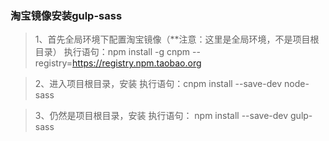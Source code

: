 ### 淘宝镜像安装gulp-sass
>1、首先全局环境下配置淘宝镜像（**注意：这里是全局环境，不是项目根目录）
执行语句：npm install -g cnpm --registry=https://registry.npm.taobao.org

>2、进入项目根目录，安装
执行语句：cnpm install --save-dev node-sass

>3、仍然是项目根目录，安装
执行语句： npm install --save-dev gulp-sass


